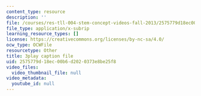 ```yaml
---
content_type: resource
description: ''
file: /courses/res-tll-004-stem-concept-videos-fall-2013/2575779d18ec00b6d2020373e8be25f8_mVQOmLTXLbQ.srt
file_type: application/x-subrip
learning_resource_types: []
license: https://creativecommons.org/licenses/by-nc-sa/4.0/
ocw_type: OCWFile
resourcetype: Other
title: 3play caption file
uid: 2575779d-18ec-00b6-d202-0373e8be25f8
video_files:
  video_thumbnail_file: null
video_metadata:
  youtube_id: null
---
```

